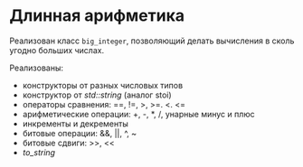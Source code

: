 # Длинная арифметика

Реализован класс `big_integer`, позволяющий делать вычисления в сколь угодно больших числах. 

Реализованы:

* конструкторы от разных числовых типов
* конструктор от _std::string_ (аналог stoi)
* операторы сравнения: ==, !=, >, >=. <. <=
* арифметические операции: +, -, *, /, унарные минус и плюс
* инкременты и декременты
* битовые операции: &&, ||, ^, ~
* битовые сдвиги: >>, <<
* _to_string_
